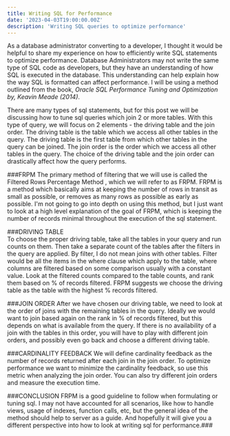 ```yaml
---
title: Writing SQL for Performance
date: '2023-04-03T19:00:00.00Z'
description: 'Writing SQL queries to optimize performance'
---
```


As a database administrator converting to a developer, I thought it would be helpful to share my experience on how to efficiently write SQL statements to optimize performance.  Database Administrators may not write the same type of SQL code as developers, but they have an understanding of how SQL is executed in the database.  This understanding can help explain how the way SQL is formatted can affect performance.  I will be using a method outlined from the book, <em>Oracle SQL Performance Tuning and Optimization by, Keavin Meade (2014)</em>.

There are many types of sql statements, but for this post we will be discussing how to tune sql queries which join 2 or more tables.  With this type of query, we will focus on 2 elements - the driving table and the join order.  The driving table is the table which we access all other tables in the query.  The driving table is the first table from which other tables in the query can be joined.  The join order is the order which we access all other tables in the query.  The choice of the driving table and the join order can drastically affect how the query performs.

###FRPM
The primary method of filtering that we will use is called the Filtered Rows Percentage Method , which we will refer to as FRPM.  FRPM is a method which basically aims at keeping the number of rows in transit as small as possible, or removes as many rows as possible as early as possible.  I'm not going to go into depth on using this method, but I just want to look at a high level explanation of the goal of FRPM, which is keeping the number of records minimal throughout the execution of the sql statement.  

###DRIVING TABLE  
To choose the proper driving table, take all the tables in your query and run counts on them.  Then take a separate count of the tables after the filters in the query are applied.  By filter, I do not mean joins with other tables.  Filter would be all the items in the where clause which apply to the table, where columns are filtered based on some comparison usually with a constant value.  Look at the filtered counts compared to the table counts, and rank them based on % of records filtered.  FRPM suggests we choose the driving table as the table with the highest % records filtered.  

###JOIN ORDER
After we have chosen our driving table, we need to look at the order of joins with the remaining tables in the query.  Ideally we would want to join based again on the rank in % of records filtered, but this depends on what is available from the query.  If there is no availability of a join with the tables in this order, you will have to play with different join orders, and possibly even go back and choose a different driving table.

###CARDINALITY FEEDBACK
We will define cardinality feedback as the number of records returned after each join in the join order.  To optimize performance we want to minimize the cardinality feedback, so use this metric when analyzing the join order.  You can also try different join orders and measure the execution time.

###CONCLUSION
FRPM is a good guideline to follow when formulating or tuning sql.  I may not have accounted for all scenarios, like how to handle views, usage of indexes, function calls, etc, but the general idea of the method should help to server as a guide.  And hopefully it will give you a different perspective into how to look at writing sql for performance.###